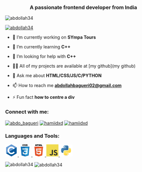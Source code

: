 <h3 align="center">A passionate frontend developer from India</h3>

<p align="left"> <img src="https://komarev.com/ghpvc/?username=abdollah34&label=Profile%20views&color=0e75b6&style=flat" alt="abdollah34" /> </p>

<p align="left"> <a href="https://github.com/ryo-ma/github-profile-trophy"><img src="https://github-profile-trophy.vercel.app/?username=abdollah34" alt="abdollah34" /></a> </p>

- 🔭 I’m currently working on **SYmpa Tours**

- 🌱 I’m currently learning **C++**

- 🤝 I’m looking for help with **C++**

- 👨‍💻 All of my projects are available at [my github](my github)

- 💬 Ask me about **HTML/CSS/JS/C/PYTHON**

- 📫 How to reach me **abdollahbagueri02@gmail.com**

- ⚡ Fun fact **how to centre a div**

<h3 align="left">Connect with me:</h3>
<p align="left">
<a href="https://fb.com/abdo_bagueri" target="blank"><img align="center" src="https://raw.githubusercontent.com/rahuldkjain/github-profile-readme-generator/master/src/images/icons/Social/facebook.svg" alt="abdo_bagueri" height="30" width="40" /></a>
<a href="https://instagram.com/hamiidxd" target="blank"><img align="center" src="https://raw.githubusercontent.com/rahuldkjain/github-profile-readme-generator/master/src/images/icons/Social/instagram.svg" alt="hamiidxd" height="30" width="40" /></a>
<a href="https://www.youtube.com/c/hamiidxd" target="blank"><img align="center" src="https://raw.githubusercontent.com/rahuldkjain/github-profile-readme-generator/master/src/images/icons/Social/youtube.svg" alt="hamiidxd" height="30" width="40" /></a>
</p>

<h3 align="left">Languages and Tools:</h3>
<p align="left"> <a href="https://www.cprogramming.com/" target="_blank" rel="noreferrer"> <img src="https://raw.githubusercontent.com/devicons/devicon/master/icons/c/c-original.svg" alt="c" width="40" height="40"/> </a> <a href="https://www.w3schools.com/css/" target="_blank" rel="noreferrer"> <img src="https://raw.githubusercontent.com/devicons/devicon/master/icons/css3/css3-original-wordmark.svg" alt="css3" width="40" height="40"/> </a> <a href="https://www.w3.org/html/" target="_blank" rel="noreferrer"> <img src="https://raw.githubusercontent.com/devicons/devicon/master/icons/html5/html5-original-wordmark.svg" alt="html5" width="40" height="40"/> </a> <a href="https://developer.mozilla.org/en-US/docs/Web/JavaScript" target="_blank" rel="noreferrer"> <img src="https://raw.githubusercontent.com/devicons/devicon/master/icons/javascript/javascript-original.svg" alt="javascript" width="40" height="40"/> </a> <a href="https://www.python.org" target="_blank" rel="noreferrer"> <img src="https://raw.githubusercontent.com/devicons/devicon/master/icons/python/python-original.svg" alt="python" width="40" height="40"/> </a> </p>

<p><img align="left" src="https://github-readme-stats.vercel.app/api/top-langs?username=abdollah34&show_icons=true&locale=en&layout=compact" alt="abdollah34" /></p>

<p>&nbsp;<img align="center" src="https://github-readme-stats.vercel.app/api?username=abdollah34&show_icons=true&locale=en" alt="abdollah34" /></p>

